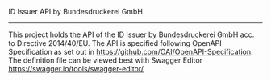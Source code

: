 ID Issuer API by Bundesdruckerei GmbH

-------

This project holds the API of the ID Issuer by Bundesdruckerei GmbH acc. to Directive 2014/40/EU.
The API is specified following OpenAPI Specification as set out in https://github.com/OAI/OpenAPI-Specification.
The definition file can be viewed best with Swagger Editor https://swagger.io/tools/swagger-editor/
